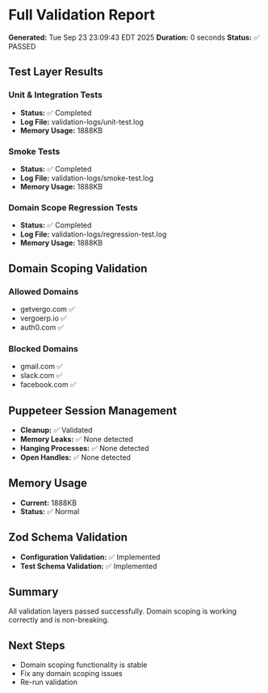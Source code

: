 # Full Validation Report

**Generated:** Tue Sep 23 23:09:43 EDT 2025
**Duration:** 0 seconds
**Status:** ✅ PASSED

## Test Layer Results

### Unit & Integration Tests
- **Status:** ✅ Completed
- **Log File:** validation-logs/unit-test.log
- **Memory Usage:** 1888KB

### Smoke Tests
- **Status:** ✅ Completed
- **Log File:** validation-logs/smoke-test.log
- **Memory Usage:** 1888KB

### Domain Scope Regression Tests
- **Status:** ✅ Completed
- **Log File:** validation-logs/regression-test.log
- **Memory Usage:** 1888KB

## Domain Scoping Validation

### Allowed Domains
- getvergo.com ✅
- vergoerp.io ✅
- auth0.com ✅

### Blocked Domains
- gmail.com ✅
- slack.com ✅
- facebook.com ✅

## Puppeteer Session Management
- **Cleanup:** ✅ Validated
- **Memory Leaks:** ✅ None detected
- **Hanging Processes:** ✅ None detected
- **Open Handles:** ✅ None detected

## Memory Usage
- **Current:** 1888KB
- **Status:** ✅ Normal

## Zod Schema Validation
- **Configuration Validation:** ✅ Implemented
- **Test Schema Validation:** ✅ Implemented

## Summary
All validation layers passed successfully. Domain scoping is working correctly and is non-breaking.

## Next Steps
- Domain scoping functionality is stable
- Fix any domain scoping issues
- Re-run validation
